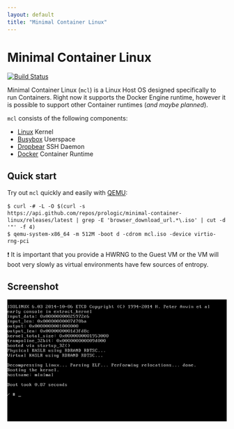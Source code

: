 ```yaml
---
layout: default
title: "Minimal Container Linux"
---
```


# Minimal Container Linux

[![Build Status](https://travis-ci.org/prologic/minimal-container-linux.svg)](https://travis-ci.org/prologic/minimal-container-linux)

Minimal Container Linux (`mcl`) is a Linux Host OS designed specifically to
run Containers. Right now it supports the Docker Engine runtime, however it is
possible to support other Container runtimes (*and maybe planned*).

`mcl` consists of the following components:

- [Linux](https://kernel.org) Kernel
- [Busybox](https://busybox.net/about.html) Userspace
- [Dropbear](https://matt.ucc.asn.au/dropbear/dropbear.html) SSH Daemon
- [Docker](https://www.docker.com/) Container Runtime

## Quick start

Try out `mcl` quickly and easily with [QEMU](https://www.qemu.org/):

```#!bash
$ curl -# -L -O $(curl -s https://api.github.com/repos/prologic/minimal-container-linux/releases/latest | grep -E 'browser_download_url.*\.iso' | cut -d '"' -f 4)
$ qemu-system-x86_64 -m 512M -boot d -cdrom mcl.iso -device virtio-rng-pci
```

:exclamation: It is important that you provide a HWRNG to the Guest VM or the
VM will boot very slowly as virtual environments have few sources of entropy.

## Screenshot

![Screenshot](screenshot.png)
